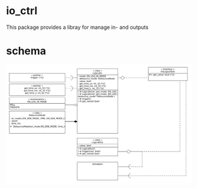 # io_ctrl
This package provides a libray for manage in- and outputs

# schema

![jsdjk](doc/class_diagram.png)